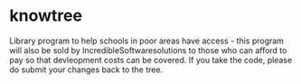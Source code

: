 knowtree
========

Library program to help schools in poor areas have access - this program will also be sold by IncredibleSoftwaresolutions to those who can afford to pay so that devleopment costs can be covered. If you take the code, please do submit your changes back to the tree.
